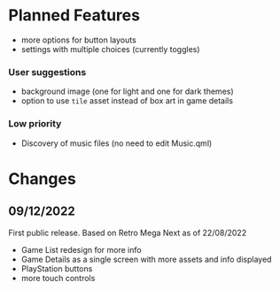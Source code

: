 # Planned Features
- more options for button layouts 
- settings with multiple choices (currently toggles)

### User suggestions
 - background image (one for light and one for dark themes)
 - option to use `tile` asset instead of box art in game details

### Low priority
 - Discovery of music files (no need to edit Music.qml)
 
# Changes
## 09/12/2022
First public release. Based on Retro Mega Next as of 22/08/2022
- Game List redesign for more info
- Game Details as a single screen with more assets and info displayed
- PlayStation buttons
- more touch controls

